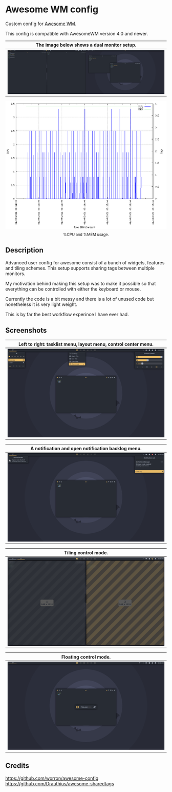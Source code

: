 # Awesome WM config
Custom config for [Awesome WM](http://awesome.naquadah.org).

This config is compatible with AwesomeWM version 4.0 and newer.

| The image below shows a dual monitor setup.          |
| ---                                                  |
| ![Screenshot of a dual monitor setup](./preview-1.png) |



<p align="center">
  <img src="./resources.png" height="400">
  <br>
  <sub>%CPU and %MEM usage.</sub>
</p>

## Description
Advanced user config for awesome consist of a bunch of widgets, features and tiling schemes. This setup supports sharing tags between multiple monitors.

My motivation behind making this setup was to make it possible so that everything can be controlled with either the keyboard or mouse.

Currently the code is a bit messy and there is a lot of unused code but nonetheless it is very light weight.

This is by far the best workflow experince I have ever had.


## Screenshots

| Left to right: tasklist menu, layout menu, control center menu. |
| ---                                                             |
| ![Screenshot of different menus](./preview-2.png)               |

| A notification and open notification backlog menu.     |
| ---                                                    |
| ![Screenshot of notification](./preview-3.png)         |

| Tiling control mode.                                  |
| ---                                                   |
| ![Screenshot of tiling control mode](./preview-4.png) |

| Floating control mode.                                  |
| ---                                                     |
| ![Screenshot of floating control mode](./preview-5.png) |


## Credits
https://github.com/worron/awesome-config
https://github.com/Drauthius/awesome-sharedtags
